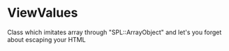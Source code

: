 ViewValues
==========

Class which imitates array through "SPL::ArrayObject" and let's you forget about escaping your HTML
